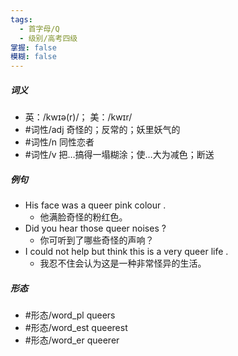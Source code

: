 ```yaml
---
tags:
  - 首字母/Q
  - 级别/高考四级
掌握: false
模糊: false
---
```

##### 词义
- 英：/kwɪə(r)/； 美：/kwɪr/
- #词性/adj  奇怪的；反常的；妖里妖气的
- #词性/n  同性恋者
- #词性/v  把…搞得一塌糊涂；使…大为减色；断送
##### 例句
- His face was a queer pink colour .
	- 他满脸奇怪的粉红色。
- Did you hear those queer noises ?
	- 你可听到了哪些奇怪的声响？
- I could not help but think this is a very queer life .
	- 我忍不住会认为这是一种非常怪异的生活。
##### 形态
- #形态/word_pl queers
- #形态/word_est queerest
- #形态/word_er queerer
